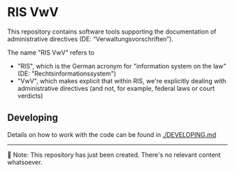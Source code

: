 # RIS VwV

This repository contains software tools supporting the documentation of administrative directives (DE: “Verwaltungsvorschriften”).

The name "RIS VwV" refers to
* "RIS", which is the German acronym for "information system on the law" (DE: "Rechtsinformationssystem")
* "VwV", which makes explicit that within RIS, we're explicitly dealing with administrative directives (and not, for example, federal laws or court verdicts)

## Developing

Details on how to work with the code can be found in [./DEVELOPING.md](./DEVELOPING.md)

---

🚧 Note: This repository has just been created. There's no relevant content whatsoever.